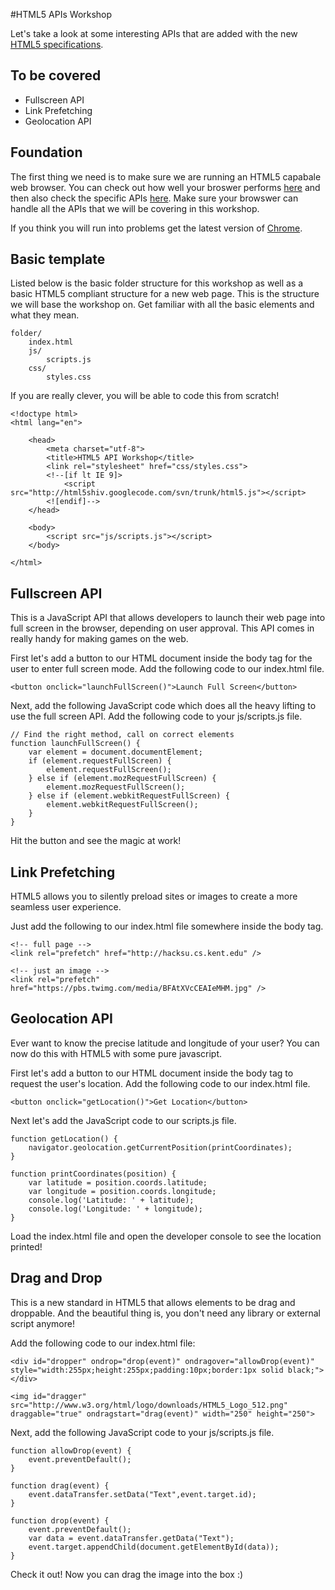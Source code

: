 #HTML5 APIs Workshop

Let's take a look at some interesting APIs that are added with the new [HTML5 specifications](http://www.w3.org/html/wg/drafts/html/master/).

## To be covered

* Fullscreen API
* Link Prefetching
* Geolocation API

## Foundation

The first thing we need is to make sure we are running an HTML5 capabale web browser. You can check out how well your broswer performs [here](http://html5test.com/) and then also check the specific APIs [here](http://caniuse.com/). Make sure your browswer can handle all the APIs that we will be covering in this workshop.

If you think you will run into problems get the latest version of [Chrome](http://www.google.com/chrome).

## Basic template

Listed below is the basic folder structure for this workshop as well as a basic HTML5 compliant structure for a new web page. This is the structure we will base the workshop on. Get familiar with all the basic elements and what they mean.

    folder/
        index.html
        js/
            scripts.js
        css/
            styles.css
    

If you are really clever, you will be able to code this from scratch!

    <!doctype html>
    <html lang="en">
        
        <head>
            <meta charset="utf-8">
            <title>HTML5 API Workshop</title>
            <link rel="stylesheet" href="css/styles.css">
            <!--[if lt IE 9]>
                <script src="http://html5shiv.googlecode.com/svn/trunk/html5.js"></script>
            <![endif]-->
        </head>
        
        <body>
            <script src="js/scripts.js"></script>
        </body>
    
    </html>

## Fullscreen API

This is a JavaScript API that allows developers to launch their web page into full screen in the browser, depending on user approval. This API comes in really handy for making games on the web.

First let's add a button to our HTML document inside the body tag for the user to enter full screen mode. Add the following code to our index.html file.

    <button onclick="launchFullScreen()">Launch Full Screen</button>
    
Next, add the following JavaScript code which does all the heavy lifting to use the full screen API. Add the following code to your js/scripts.js file.

    // Find the right method, call on correct elements
    function launchFullScreen() {
        var element = document.documentElement;
        if (element.requestFullScreen) {
            element.requestFullScreen();
        } else if (element.mozRequestFullScreen) {
            element.mozRequestFullScreen();
        } else if (element.webkitRequestFullScreen) {
            element.webkitRequestFullScreen();
        }
    }
    
Hit the button and see the magic at work!

## Link Prefetching

HTML5 allows you to silently preload sites or images to create a more seamless user experience.

Just add the following to our index.html file somewhere inside the body tag.

    <!-- full page -->
    <link rel="prefetch" href="http://hacksu.cs.kent.edu" />
    
    <!-- just an image -->
    <link rel="prefetch" href="https://pbs.twimg.com/media/BFAtXVcCEAIeMHM.jpg" />
    
## Geolocation API

Ever want to know the precise latitude and longitude of your user? You can now do this with HTML5 with some pure javascript.
    
First let's add a button to our HTML document inside the body tag to request the user's location. Add the following code to our index.html file.

    <button onclick="getLocation()">Get Location</button>
    
Next let's add the JavaScript code to our scripts.js file.

    function getLocation() {
        navigator.geolocation.getCurrentPosition(printCoordinates);
    }
    
    function printCoordinates(position) {
        var latitude = position.coords.latitude;
        var longitude = position.coords.longitude;
        console.log('Latitude: ' + latitude);
        console.log('Longitude: ' + longitude);
    }
    
Load the index.html file and open the developer console to see the location printed!

## Drag and Drop

This is a new standard in HTML5 that allows elements to be drag and droppable. And the beautiful thing is, you don't need any library or external script anymore!

Add the following code to our index.html file:

    <div id="dropper" ondrop="drop(event)" ondragover="allowDrop(event)" style="width:255px;height:255px;padding:10px;border:1px solid black;"></div>

    <img id="dragger" src="http://www.w3.org/html/logo/downloads/HTML5_Logo_512.png" draggable="true" ondragstart="drag(event)" width="250" height="250">

Next, add the following JavaScript code to your js/scripts.js file.

    function allowDrop(event) {
	    event.preventDefault();
    }

    function drag(event) {
	    event.dataTransfer.setData("Text",event.target.id);
    }

    function drop(event) {
	    event.preventDefault();
	    var data = event.dataTransfer.getData("Text");
	    event.target.appendChild(document.getElementById(data));
    }

Check it out! Now you can drag the image into the box :)
